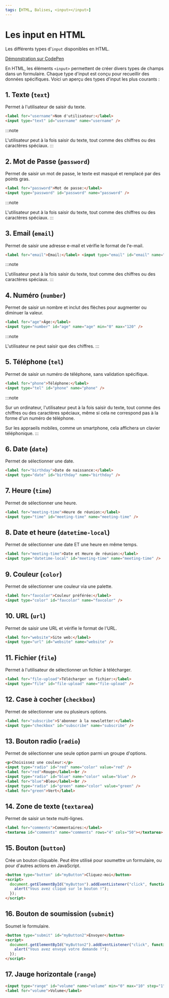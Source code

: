 ```yaml
---
tags: [HTML, Balises, <input></input>]
---
```


# Les input en HTML

Les différents types d'`input` disponibles en HTML.

[Démonstration sur CodePen](https://codepen.io/Chrstn67/pen/jOjrraM)

En HTML, les éléments `<input>` permettent de créer divers types de champs dans un formulaire. Chaque type d'input est conçu pour recueillir des données spécifiques. Voici un aperçu des types d'input les plus courants :

## 1. **Texte (`text`)**

Permet à l'utilisateur de saisir du texte.

```html
<label for="username">Nom d'utilisateur:</label>
<input type="text" id="username" name="username" />
```

:::note

L'utilisateur peut à la fois saisir du texte, tout comme des chiffres ou des caractères spéciaux.
:::

## 2. **Mot de Passe (`password`)**

Permet de saisir un mot de passe, le texte est masqué et remplacé par des points gras.

```html
<label for="password">Mot de passe:</label>
<input type="password" id="password" name="password" />
```

:::note

L'utilisateur peut à la fois saisir du texte, tout comme des chiffres ou des caractères spéciaux.
:::

## 3. **Email (`email`)**

Permet de saisir une adresse e-mail et vérifie le format de l'e-mail.

```html
<label for="email">Email:</label> <input type="email" id="email" name="email" />
```

:::note

L'utilisateur peut à la fois saisir du texte, tout comme des chiffres ou des caractères spéciaux.
:::

## 4. **Numéro (`number`)**

Permet de saisir un nombre et inclut des flèches pour augmenter ou diminuer la valeur.

```html
<label for="age">Âge:</label>
<input type="number" id="age" name="age" min="0" max="120" />
```

:::note

L'utilisateur ne peut saisir que des chiffres.
:::

## 5. **Téléphone (`tel`)**

Permet de saisir un numéro de téléphone, sans validation spécifique.

```html
<label for="phone">Téléphone:</label>
<input type="tel" id="phone" name="phone" />
```

:::note

Sur un ordinateur, l'utilisateur peut à la fois saisir du texte, tout comme des chiffres ou des caractères spéciaux, même si cela ne correspond pas à la forme d'un numéro de téléphone.

Sur les appraeils mobiles, comme un smartphone, cela affichera un clavier téléphonique.
:::

## 6. **Date (`date`)**

Permet de sélectionner une date.

```html
<label for="birthday">Date de naissance:</label>
<input type="date" id="birthday" name="birthday" />
```

## 7. **Heure (`time`)**

Permet de sélectionner une heure.

```html
<label for="meeting-time">Heure de réunion:</label>
<input type="time" id="meeting-time" name="meeting-time" />
```

## 8. **Date et heure (`datetime-local`)**

Permet de sélectionner une date ET une heure en même temps.

```html
<label for="meeting-time">Date et Heure de réunion:</label>
<input type="datetime-local" id="meeting-time" name="meeting-time" />
```

## 9. **Couleur (`color`)**

Permet de sélectionner une couleur via une palette.

```html
<label for="favcolor">Couleur préférée:</label>
<input type="color" id="favcolor" name="favcolor" />
```

## 10. **URL (`url`)**

Permet de saisir une URL et vérifie le format de l'URL.

```html
<label for="website">Site web:</label>
<input type="url" id="website" name="website" />
```

## 11. **Fichier (`file`)**

Permet à l'utilisateur de sélectionner un fichier à télécharger.

```html
<label for="file-upload">Télécharger un fichier:</label>
<input type="file" id="file-upload" name="file-upload" />
```

## 12. **Case à cocher (`checkbox`)**

Permet de sélectionner une ou plusieurs options.

```html
<label for="subscribe">S'abonner à la newsletter:</label>
<input type="checkbox" id="subscribe" name="subscribe" />
```

## 13. **Bouton radio (`radio`)**

Permet de sélectionner une seule option parmi un groupe d'options.

```html
<p>Choisissez une couleur:</p>
<input type="radio" id="red" name="color" value="red" />
<label for="red">Rouge</label><br />
<input type="radio" id="blue" name="color" value="blue" />
<label for="blue">Bleu</label><br />
<input type="radio" id="green" name="color" value="green" />
<label for="green">Vert</label>
```

## 14. **Zone de texte (`textarea`)**

Permet de saisir un texte multi-lignes.

```html
<label for="comments">Commentaires:</label>
<textarea id="comments" name="comments" rows="4" cols="50"></textarea>
```

## 15. **Bouton (`button`)**

Crée un bouton cliquable. Peut être utilisé pour soumettre un formulaire, ou pour d'autres actions en JavaScript.

```html
<button type="button" id="myButton">Cliquez-moi</button>
<script>
  document.getElementById("myButton").addEventListener("click", function () {
    alert("Vous avez cliqué sur le bouton !");
  });
</script>
```

## 16. **Bouton de soumission (`submit`)**

Soumet le formulaire.

```html
<button type="submit" id="myButton2">Envoyer</button>
<script>
  document.getElementById("myButton2").addEventListener("click", function () {
    alert("Vous avez envoyé votre demande !");
  });
</script>
```

## 17. **Jauge horizontale (`range`)**

```html
<input type="range" id="volume" name="volume" min="0" max="10" step="1" />
<label for="volume">Volume</label>
```
